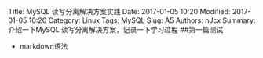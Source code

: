 Title: MySQL 读写分离解决方案实践
Date: 2017-01-05 10:20
Modified: 2017-01-05 10:20
Category: Linux
Tags: MySQL
Slug: A5
Authors: nJcx
Summary: 介绍一下MySQL 读写分离解决方案，记录一下学习过程
##第一篇测试
- markdown语法
